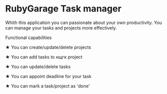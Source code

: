 # RubyGarage Task manager

Whith this application you can passionate about your own productivity. You can manage your tasks 
and projects more effectively. 

Functional capabilities 

★ You can create/update/delete projects 

★ You can add tasks to нщгк project 

★ You can update/delete tasks 

★ You can appoint deadline for your task

★ You can mark a task/project as 'done'


